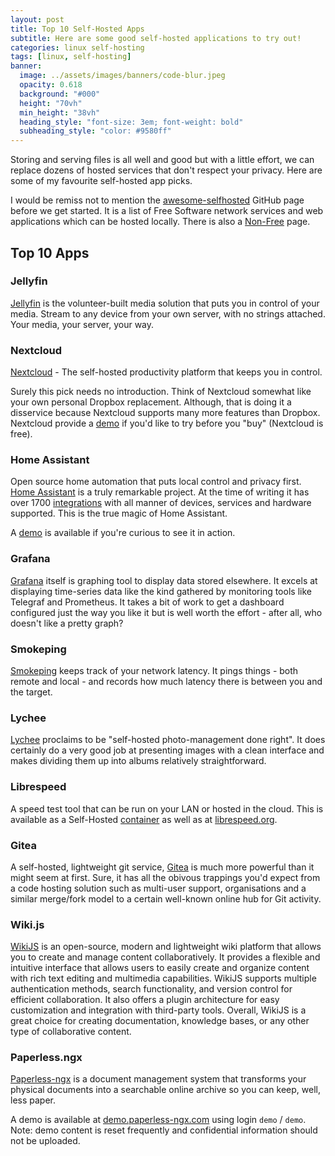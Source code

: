 ```yaml
---
layout: post
title: Top 10 Self-Hosted Apps
subtitle: Here are some good self-hosted applications to try out!
categories: linux self-hosting
tags: [linux, self-hosting]
banner:
  image: ../assets/images/banners/code-blur.jpeg
  opacity: 0.618
  background: "#000"
  height: "70vh"
  min_height: "38vh"
  heading_style: "font-size: 3em; font-weight: bold"
  subheading_style: "color: #9580ff"
---
```

Storing and serving files is all well and good but with a little effort, we can replace dozens of hosted services that don't respect your privacy. Here are some of my favourite self-hosted app picks.

I would be remiss not to mention the [awesome-selfhosted](https://github.com/awesome-selfhosted/awesome-selfhosted) GitHub page before we get started. It is a list of Free Software network services and web applications which can be hosted locally. There is also a [Non-Free](https://github.com/awesome-selfhosted/awesome-selfhosted/blob/master/non-free.md) page.

## Top 10 Apps
### Jellyfin
[Jellyfin](https://jellyfin.org/) is the volunteer-built media solution that puts you in control of your media. Stream to any device from your own server, with no strings attached. Your media, your server, your way.


### Nextcloud
[Nextcloud](https://nextcloud.com/) - The self-hosted productivity platform that keeps you in control.

Surely this pick needs no introduction. Think of Nextcloud somewhat like your own personal Dropbox replacement. Although, that is doing it a disservice because Nextcloud supports many more features than Dropbox. Nextcloud provide a [demo](https://try.nextcloud.com/) if you'd like to try before you "buy" (Nextcloud is free).


### Home Assistant
Open source home automation that puts local control and privacy first. [Home Assistant](https://www.home-assistant.io/) is a truly remarkable project. At the time of writing it has over 1700 [integrations](https://www.home-assistant.io/integrations/) with all manner of devices, services and hardware supported. This is the true magic of Home Assistant.

A [demo](https://demo.home-assistant.io/#/lovelace/0) is available if you're curious to see it in action.


### Grafana
[Grafana](https://grafana.com/) itself is graphing tool to display data stored elsewhere. It excels at displaying time-series data like the kind gathered by monitoring tools like Telegraf and Prometheus. It takes a bit of work to get a dashboard configured just the way you like it but is well worth the effort - after all, who doesn't like a pretty graph?


### Smokeping
[Smokeping](https://oss.oetiker.ch/smokeping/) keeps track of your network latency. It pings things - both remote and local - and records how much latency there is between you and the target.


### Lychee
[Lychee](https://lychee.electerious.com/) proclaims to be "self-hosted photo-management done right". It does certainly do a very good job at presenting images with a clean interface and makes dividing them up into albums relatively straightforward.


### Librespeed
A speed test tool that can be run on your LAN or hosted in the cloud. This is available as a Self-Hosted [container](https://hub.docker.com/r/linuxserver/librespeed) as well as at [librespeed.org](https://librespeed.org/).


### Gitea
A self-hosted, lightweight git service, [Gitea](https://gitea.io/) is much more powerful than it might seem at first. Sure, it has all the obivous trappings you'd expect from a code hosting solution such as multi-user support, organisations and a similar merge/fork model to a certain well-known online hub for Git activity.


### Wiki.js
[WikiJS](https://js.wiki/) is an open-source, modern and lightweight wiki platform that allows you to create and manage content collaboratively. It provides a flexible and intuitive interface that allows users to easily create and organize content with rich text editing and multimedia capabilities. WikiJS supports multiple authentication methods, search functionality, and version control for efficient collaboration. It also offers a plugin architecture for easy customization and integration with third-party tools. Overall, WikiJS is a great choice for creating documentation, knowledge bases, or any other type of collaborative content.


### Paperless.ngx
[Paperless-ngx](https://docs.paperless-ngx.com/) is a document management system that transforms your physical documents into a searchable online archive so you can keep, well, less paper.

A demo is available at [demo.paperless-ngx.com](https://demo.paperless-ngx.com/) using login ```demo``` / ```demo```. Note: demo content is reset frequently and confidential information should not be uploaded.

